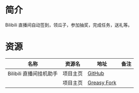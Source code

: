 # 简介

Bilibili 直播间自动签到，领瓜子，参加抽奖，完成任务，送礼等。

# 资源

|名称|资源名|地址|备注|
|---|---|---|---|
|Bilibili 直播间挂机助手|项目主页|[GitHub](https://github.com/SeaLoong/Bilibili-LRHH)||
||项目主页|[Greasy Fork](https://greasyfork.org/zh-CN/scripts/37095-bilibili%E7%9B%B4%E6%92%AD%E9%97%B4%E6%8C%82%E6%9C%BA%E5%8A%A9%E6%89%8B)||
